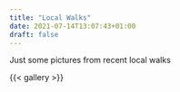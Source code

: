 ```yaml
---
title: "Local Walks"
date: 2021-07-14T13:07:43+01:00
draft: false
---
```


Just some pictures from recent local walks

{{< gallery >}} 
